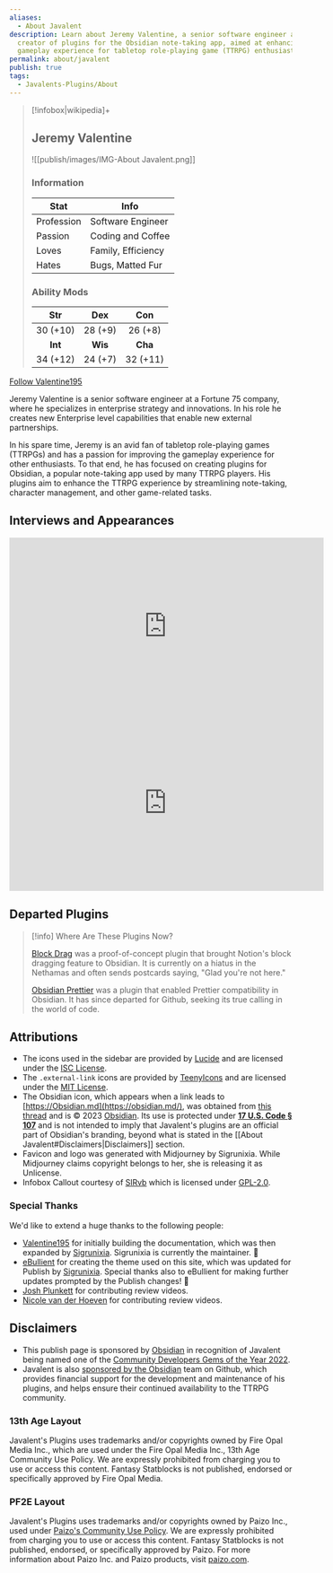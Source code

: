 ```yaml
---
aliases:
  - About Javalent
description: Learn about Jeremy Valentine, a senior software engineer and
  creator of plugins for the Obsidian note-taking app, aimed at enhancing the
  gameplay experience for tabletop role-playing game (TTRPG) enthusiasts.
permalink: about/javalent
publish: true
tags:
  - Javalents-Plugins/About
---
```


> [!infobox|wikipedia]+
> ## Jeremy Valentine
> ![[publish/images/IMG-About Javalent.png]]
> ### Information
> | Stat | Info |
> |---|---|
> | Profession | Software Engineer |
> | Passion | Coding and Coffee |
> | Loves | Family, Efficiency |
> | Hates | Bugs, Matted Fur |
> ### Ability Mods
> | **Str** | **Dex** | **Con** | 
> |:---:|:---:|:---:|
> | 30 (+10) | 28 (+9) | 26 (+8) |
> | **Int** | **Wis** | **Cha** |
> |34 (+12) | 24 (+7) | 32 (+11) |



[Follow Valentine195](https://github.com/valentine195 "Users")

Jeremy Valentine is a senior software engineer at a Fortune 75 company, where he specializes in enterprise strategy and innovations. In his role he creates new Enterprise level capabilities that enable new external partnerships. 

In his spare time, Jeremy is an avid fan of tabletop role-playing games (TTRPGs) and has a passion for improving the gameplay experience for other enthusiasts. To that end, he has focused on creating plugins for Obsidian, a popular note-taking app used by many TTRPG players. His plugins aim to enhance the TTRPG experience by streamlining note-taking, character management, and other game-related tasks.

## Interviews and Appearances

<iframe width="560" height="315" src="https://www.youtube-nocookie.com/embed/2Jm5lZWy-0Y" title="YouTube video player" frameborder="0" allow="accelerometer; autoplay; clipboard-write; encrypted-media; gyroscope; picture-in-picture; web-share" allowfullscreen></iframe>

<iframe width="560" height="315" src="https://www.youtube-nocookie.com/embed/Ovqu_1aW3Sw?start=107" title="YouTube video player" frameborder="0" allow="accelerometer; autoplay; clipboard-write; encrypted-media; gyroscope; picture-in-picture; web-share" allowfullscreen></iframe>

## Departed Plugins

> [!info] Where Are These Plugins Now?
> 
> [Block Drag](https://github.com/valentine195/obsidian-block-drag "Github") was a proof-of-concept plugin that brought Notion's block dragging feature to Obsidian. It is currently on a hiatus in the Nethamas and often sends postcards saying, "Glad you're not here."
> 
> [Obsidian Prettier](https://github.com/valentine195/obsidian-prettier "Github") was a plugin that enabled Prettier compatibility in Obsidian. It has since departed for Github, seeking its true calling in the world of code.

## Attributions

- The icons used in the sidebar are provided by [Lucide](https://lucide.dev/) and are licensed under the [ISC License](https://lucide.dev/license).
- The `.external-link` icons are provided by [TeenyIcons](https://teenyicons.com/) and are licensed under the [MIT License](https://github.com/teenyicons/teenyicons/blob/master/LICENSE "Github").
- The Obsidian icon, which appears when a link leads to [https://Obsidian.md](https://obsidian.md/), was obtained from [this thread](https://forum.obsidian.md/t/is-there-a-svg-icon-of-obsidian/20075/4) and is © 2023 [Obsidian](http://obsidian.md/ "Obsidian"). Its use is protected under **[17 U.S. Code § 107](https://www.copyright.gov/title17/92chap1.html#107)** and is not intended to imply that Javalent's plugins are an official part of Obsidian's branding, beyond what is stated in the [[About Javalent#Disclaimers|Disclaimers]] section.
- Favicon and logo was generated with Midjourney by Sigrunixia. While Midjourney claims copyright belongs to her, she is releasing it as Unlicense. 
- Infobox Callout courtesy of [SlRvb](https://github.com/SlRvb/Obsidian--ITS-Theme "Github") which is licensed under [GPL-2.0](https://github.com/SlRvb/Obsidian--ITS-Theme/blob/main/LICENSE "Github").

### Special Thanks

We'd like to extend a huge thanks to the following people:

-   [Valentine195](https://github.com/valentine195 "Github") for initially building the documentation, which was then expanded by [Sigrunixia](https://github.com/sigrunixia "Github"). Sigrunixia is currently the maintainer. 🐲
-   [eBullient](https://github.com/ebullient/obsidian-theme-ebullientworks "Github") for creating the theme used on this site, which was updated for Publish by [Sigrunixia](https://github.com/sigrunixia "Github"). Special thanks also to eBullient for making further updates prompted by the Publish changes! 💞
-   [Josh Plunkett](https://www.youtube.com/@JoshPlunkett "Youtube") for contributing review videos.
-   [Nicole van der Hoeven](https://www.youtube.com/@nicolevdh "Youtube") for contributing review videos.

## Disclaimers

- This publish page is sponsored by [Obsidian](http://obsidian.md/ "Obsidian") in recognition of Javalent being named one of the [Community Developers Gems of the Year 2022](https://forum.obsidian.md/t/gems-of-the-year-2022-winners/54903 "Github"). 
- Javalent is also [sponsored by the Obsidian](https://github.com/valentine195 "Github") team on Github, which provides financial support for the development and maintenance of his plugins, and helps ensure their continued availability to the TTRPG community.

### 13th Age Layout

Javalent's Plugins uses trademarks and/or copyrights owned by Fire Opal Media Inc., which are used under the Fire Opal Media Inc., 13th Age Community Use Policy. We are expressly prohibited from charging you to use or access this content. Fantasy Statblocks is not published, endorsed or specifically approved by Fire Opal Media.

### PF2E Layout

Javalent's Plugins uses trademarks and/or copyrights owned by Paizo Inc., used under [Paizo's Community Use Policy](http://www.paizo.com/communityuse). We are expressly prohibited from charging you to use or access this content. Fantasy Statblocks is not published, endorsed, or specifically approved by Paizo. For more information about Paizo Inc. and Paizo products, visit [paizo.com](http://www.paizo.com).